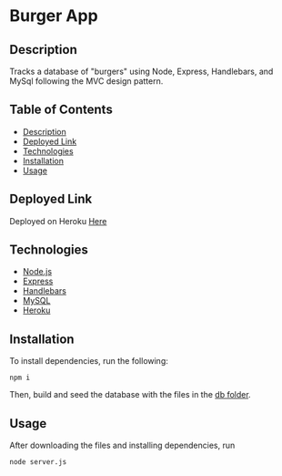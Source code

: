 # Burger App

## Description

Tracks a database of "burgers" using Node, Express, Handlebars, and MySql following the MVC design pattern.


## Table of Contents

* [Description](#description)
* [Deployed Link](#deployed-link)
* [Technologies](#technologies)
* [Installation](#installation)
* [Usage](#usage)

## Deployed Link

Deployed on Heroku [Here](https://frozen-thicket-25926.herokuapp.com)

## Technologies

* [Node.js](https://nodejs.org/)
* [Express](https://expressjs.com/)
* [Handlebars](https://handlebarsjs.com/)
* [MySQL](https://www.mysql.com/)
* [Heroku](https://heroku.com)

## Installation

To install dependencies, run the following:

`
npm i
`

Then, build and seed the database with the files in the [db folder](/db).

## Usage

After downloading the files and installing dependencies, run 

`
node server.js
`